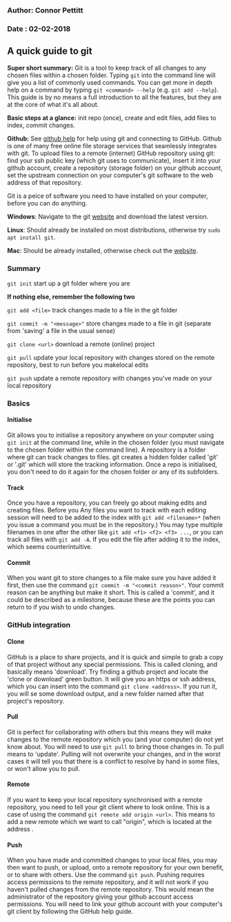 ### Author: Connor Pettitt
### Date  : 02-02-2018


## A quick guide to git 

**Super short summary:** Git is a tool to keep track of all changes to any chosen files within a chosen folder. Typing `git` into the command line will give you a list of commonly used commands. You can get more in depth help on a command by typing `git <command> --help` (e.g. `git add --help`). This guide is by no means a full introduction to all the features, but they are at the core of what it's all about.

**Basic steps at a glance:** init repo (once), create and edit files, add files to index, commit changes.




**Github:** See [github help](https://help.github.com/) for help using git and connecting to GitHub. Github is one of many free online file storage services that seamlessly integrates with git. To upload files to a remote (internet) GitHub repository using git: find your ssh public key (which git uses to communicate), insert it into your github account, create a repository (storage folder) on your github account, set the upstream connection on your computer's git software to the web address of that repository.


Git is a peice of software you need to have installed on your computer, before you can do anything.

**Windows**: Navigate to the git [website](https://git-scm.com/)  and download the latest version.

**Linux**: Should already be installed on most distributions, otherwise try `sudo apt install git`.

**Mac**: Should be already installed, otherwise check out the [website](https://git-scm.com/).


### Summary
`git init`                  start up a git folder where you are

**If nothing else, remember the following two**

`git add <file>`            track changes made to a file in the git folder

`git commit -m "<message>"` store changes made to a file in git (separate from 'saving' a file in the usual sense)


`git clone <url>`           download a remote (online) project

`git pull`                  update your local repository with changes stored on the remote repository, best to run before you makelocal edits

`git push`                  update a remote repository with changes you've made on your local repository


### Basics
#### Initialise
Git allows you to initialise a repository anywhere on your computer using `git init` at the command line, while in the chosen folder (you must navigate to the chosen folder within the command line). A repository is a folder where git can track changes to files. git creates a hidden folder called 'git' or '.git' which will store the tracking information. Once a repo is initialised, you don't need to do it again for the chosen folder or any of its subfolders.

#### Track
Once you have a repository, you can freely go about making edits and creating files. Before you Any files you want to track with each editing session will need to be added to the index with `git add <filename>*` (when you issue a command you must be in the repository.) You may type multiple filenames in one after the other like `git add <f1> <f2> <f3> ...`, or you can track all files with `git add -A`. If you edit the file after adding it to the index, which seems counterintuitive.

#### Commit
When you want git to store changes to a file make sure you have added it first, then use the command `git commit -m "<commit reason>"`. Your commit reason can be anything but make it short. This is called a 'commit', and it could be described as a milestone, because these are the points you can return to if you wish to undo changes.

### GitHub integration 
#### Clone 
GitHub is a place to share projects, and it is quick and simple to grab a copy of that project without any special permissions. This is called cloning, and basically means 'download'. Try finding a github project and locate the 'clone or download' green button. It will give you an https or ssh address, which you can insert into the command `git clone <address>`. If you run it, you will se some download output, and a new folder named after that project's repository.

#### Pull
Git is perfect for collaborating with others but this means they will make changes to the remote repository which you (and your computer) do not yet know about. You will need to use `git pull` to bring those changes in. To pull means to 'update'. Pulling will not overwrite your changes, and in the worst cases it will tell you that there is a conflict to resolve by hand in some files, or won't allow you to pull.

#### Remote
If you want to keep your local repository synchronised with a remote repository, you need to tell your git client where to look online. This is a case of using the command `git remote add origin <url>`. This means to add a new remote which we want to call "origin", which is located at the address <url>. 

#### Push
When you have made and committed changes to your local files, you may then want to push, or upload, onto a remote repository for your own benefit, or to share with others. Use the command `git push`. Pushing requires access permissions to the remote repository, and it will not work if you haven't pulled changes from the remote repository. This would mean the administrator of the repository giving your github account access permissions. You will need to link your github account with your computer's git client by following the GitHub help guide.


